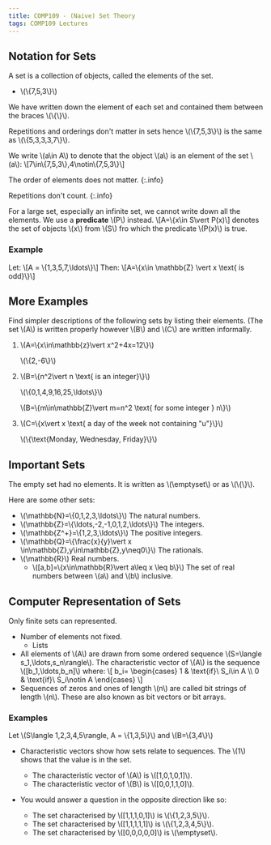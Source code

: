 ```yaml
---
title: COMP109 - (Naive) Set Theory
tags: COMP109 Lectures
---
```

## Notation for Sets
A set is a collection of objects, called the elements of the set. 

* \\(\\{7,5,3\\}\\)

We have written down the element of each set and contained them between the braces \\(\\{\\}\\).

Repetitions and orderings don't matter in sets hence \\(\\{7,5,3\\}\\) is the same as \\(\\{5,3,3,3,7\\}\\). 

We write \\(a\\in A\\) to denote that the object \\(a\\) is an element of the set \\(a\\): \\[7\\in\\{7,5,3\\},4\\notin\\{7,5,3\\}\\]

The order of elements does not matter.
{:.info}

Repetitions don't count.
{:.info}

For a large set, especially an infinite set, we cannot write down all the elements. We use a **predicate** \\(P\\) instead.
\\[A=\\{x\\in S\\vert P(x)\\]
denotes the set of objects \\(x\\) from \\(S\\) fro which the predicate \\(P(x)\\) is true.

### Example
Let:
\\[A = \\{1,3,5,7,\\ldots\\}\\]
Then:
\\[A=\\{x\\in \\mathbb{Z} \\vert x \\text{ is odd}\\}\\]

## More Examples
Find simpler descriptions of the following sets by listing their elements. (The set \\(A\\) is written properly however \\(B\\) and \\(C\\) are written informally.

1. \\(A=\\{x\\in\\mathbb{z}\\vert x^2+4x=12\\}\\)

	\\(\\{2,-6\\}\\)
1. \\(B=\\{n^2\\vert n \\text{ is an integer}\\}\\)

	\\(\\{0,1,4,9,16,25,\\ldots\\}\\)
	
	\\(B=\\{m\\in\\mathbb{Z}\\vert m=n^2 \\text{ for some integer } n\\}\\)
	
1. \\(C=\\{x\\vert x \\text{ a day of the week not containing "u"}\\}\\)
	
	\\(\\{\\text{Monday, Wednesday, Friday}\\}\\)
	
## Important Sets
The empty set had no elements. It is written as \\(\\emptyset\\) or as \\(\\{\\}\\). 

Here are some other sets:

* \\(\\mathbb{N}=\\{0,1,2,3,\\ldots\\}\\) The natural numbers.
* \\(\\mathbb{Z}=\\{\\ldots,-2,-1,0,1,2,\\ldots\\}\\) The integers.
* \\(\\mathbb{Z^+}=\\{1,2,3,\\ldots\\}\\) The positive integers.
* \\(\\mathbb{Q}=\\{\\frac{x}{y}\\vert x \\in\\mathbb{Z},y\\in\\mathbb{Z},y\\neq0\\}\\) The rationals.
* \\(\\mathbb{R}\\) Real numbers.
	* \\([a,b]=\\{x\\in\\mathbb{R}\\vert a\\leq x \\leq b\\}\\) The set of real numbers between \\(a\\) and \\(b\\) inclusive.
	
## Computer Representation of Sets
Only finite sets can represented.

* Number of elements not fixed.
	* Lists
* All elements of \\(A\\) are drawn from some ordered sequence \\(S=\\langle s_1,\\ldots,s_n\\rangle\\). The characteristic vector of \\(A\\) is the sequence \\([b_1,\\ldots,b_n]\\) where:
\\[
    b_i=
    \\begin{cases}
      1 & \\text{if}\\ S_i\\in A \\\\
      0 & \\text{if}\\ S_i\\notin A
    \\end{cases}
\\]
* Sequences of zeros and ones of length \\(n\\) are called bit strings of length \\(n\\). These are also known as bit vectors or bit arrays.

### Examples
Let \\(S\\langle 1,2,3,4,5\\rangle, A = \\{1,3,5\\}\\) and \\(B=\\{3,4\\}\\)

* Characteristic vectors show how sets relate to sequences. The \\(1\\) shows that the value is in the set.
	* The characteristic vector of \\(A\\) is \\([1,0,1,0,1]\\). 
	* The characteristic vector of \\(B\\) is \\([0,0,1,1,0]\\).
	
* You would answer a question in the opposite direction like so:
	* The set characterised by \\([1,1,1,0,1]\\) is \\(\\{1,2,3,5\\}\\).
	* The set characterised by \\([1,1,1,1,1]\\) is \\(\\{1,2,3,4,5\\}\\).
	* The set characterised by \\([0,0,0,0,0]\\) is \\(\\emptyset\\).
